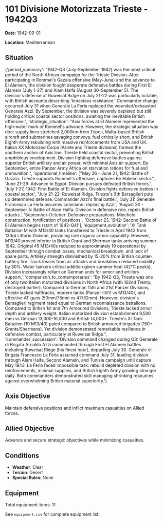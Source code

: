 # 101 Divisione Motorizzata Trieste - 1942Q3

**Date**: 1942-09-01

**Location**: Mediterranean

## Situation

{'period_summary': "1942-Q3 (July-September 1942) was the most critical period of the North African campaign for the Trieste Division. After participating in Rommel's Gazala offensive (May-June) and the advance to El Alamein, the division fought desperate defensive battles during First El Alamein (July 1-27) and Alam Halfa (August 30-September 5). The division's defense of Ruweisat Ridge on July 21-22 was particularly notable, with British accounts describing 'tenacious resistance.' Commander change occurred July 31 when Generale La Ferla replaced the wounded/exhausted Generale Azzi. By September, the division was severely depleted but still holding critical coastal sector positions, awaiting the inevitable British offensive.", 'strategic_situation': "Axis forces at El Alamein represented the high-water mark of Rommel's advance. However, the strategic situation was dire: supply lines stretched 2,000km from Tripoli, Malta-based British aircraft and submarines savaging convoys, fuel critically short, and British Eighth Army rebuilding with massive reinforcements from USA and UK. Italian XX Motorized Corps (Ariete and Trieste divisions) formed the southern anchor of Axis line. Trieste held coastal sector, preventing British amphibious envelopment. Division fighting defensive battles against superior British artillery and air power, with minimal Axis air support. By September, entire Panzer Army Africa on starvation rations for fuel and ammunition.", 'operational_timeline': ["May 26 - June 21, 1942: Battle of Gazala. Trieste supports Rommel's offensive, captures Bir Hakeim sector.", 'June 21-29: Advance to Egypt. Division pursues defeated British forces.', 'July 1-27, 1942: First Battle of El Alamein. Division fights defensive battles in coastal sector.', "July 21-22: Ruweisat Ridge. Trieste's 9th Bersaglieri puts up determined defense. Commander Azzi's final battle.", 'July 31: Generale Francesco La Ferla assumes command, replacing Azzi.', 'August 30 - September 5: Battle of Alam Halfa. Division in defensive role, repels British attacks.', 'September-October: Defensive preparations. Minefield construction, fortification of positions.', 'October 23, 1942: Second Battle of El Alamein begins (start of 1942-Q4)'], 'equipment_evolution': 'XI Tank Battalion M with M13/40 tanks transferred to Trieste in April 1942 from 133rd Littorio Division, providing rare organic armor capability. However, M13/40 proved inferior to British Grant and Sherman tanks arriving summer 1942. Original 45 M13/40s reduced to approximately 19 operational by September through combat losses, mechanical breakdown, and lack of spare parts. Artillery strength diminished by 15-20% from British counter-battery fire. Truck losses from air attacks and breakdown reduced mobility by 30%. Water tankers critical addition given summer heat (42°C peaks). Division increasingly reliant on German units for armor and artillery support.', 'comparison_to_contemporaries': "By 1942-Q3, Trieste was one of only two Italian motorized divisions in North Africa (with 102nd Trento, destroyed earlier). Compared to German 15th and 21st Panzer Divisions, Trieste lacked halftracks, modern tanks (Panzer III/IV vs M13/40), and effective AT guns (50mm/75mm vs 47/32mm). However, division's Bersaglieri regiment rated equal to German reconnaissance battalions. Compared to British 1st and 7th Armoured Divisions, Trieste lacked armor depth and artillery weight. Italian motorized division establishment 9,500 men vs German 13,000-16,000 and British 14,000+. Trieste's XI Tank Battalion (19 M13/40) paled compared to British armoured brigades (150+ Grants/Shermans). Yet division demonstrated remarkable resilience in defensive combat, particularly at Ruweisat Ridge.", 'commander_succession': 'Division command changed during Q3: Generale di Brigata Arnaldo Azzi commanded through First El Alamein battles including Ruweisat Ridge (his finest hour), departing July 30. Generale di Brigata Francesco La Ferla assumed command July 31, leading division through Alam Halfa, Second Alamein, and Tunisia campaign until capture May 1943. La Ferla faced impossible task: rebuild depleted division with no reinforcements, minimal supplies, and British Eighth Army growing stronger daily. Both commanders demonstrated skill managing shrinking resources against overwhelming British material superiority.'}

## Axis Objective

Maintain defensive positions and inflict maximum casualties on Allied forces.

## Allied Objective

Advance and secure strategic objectives while minimizing casualties.

## Conditions

- **Weather**: Clear
- **Terrain**: Desert
- **Special Rules**: None

## Equipment

Total equipment items: 11

See `equipment.csv` for complete equipment list.
